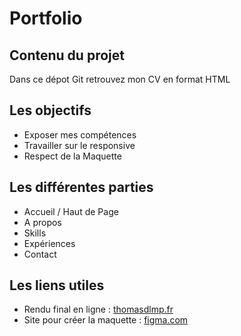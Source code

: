 # Portfolio

## Contenu du projet

Dans ce dépot Git retrouvez mon CV en format HTML

## Les objectifs

- Exposer mes compétences
- Travailler sur le responsive
- Respect de la Maquette

## Les différentes parties

- Accueil / Haut de Page 
- A propos
- Skills
- Expériences
- Contact

## Les liens utiles

- Rendu final en ligne : [thomasdlmp.fr](https://thomasdlmp.fr/)
- Site pour créer la maquette : [figma.com](https://www.figma.com/)